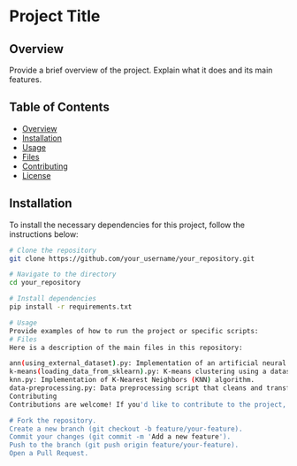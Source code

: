 # Project Title

## Overview
Provide a brief overview of the project. Explain what it does and its main features.

## Table of Contents
- [Overview](#overview)
- [Installation](#installation)
- [Usage](#usage)
- [Files](#files)
- [Contributing](#contributing)
- [License](#license)

## Installation
To install the necessary dependencies for this project, follow the instructions below:

```bash
# Clone the repository
git clone https://github.com/your_username/your_repository.git

# Navigate to the directory
cd your_repository

# Install dependencies
pip install -r requirements.txt

# Usage
Provide examples of how to run the project or specific scripts:
# Files
Here is a description of the main files in this repository:

ann(using_external_dataset).py: Implementation of an artificial neural network using an external dataset.
k-means(loading_data_from_sklearn).py: K-means clustering using a dataset from sklearn.
knn.py: Implementation of K-Nearest Neighbors (KNN) algorithm.
data-preprocessing.py: Data preprocessing script that cleans and transforms data.
Contributing
Contributions are welcome! If you'd like to contribute to the project, please follow these steps:

# Fork the repository.
Create a new branch (git checkout -b feature/your-feature).
Commit your changes (git commit -m 'Add a new feature').
Push to the branch (git push origin feature/your-feature).
Open a Pull Request.
